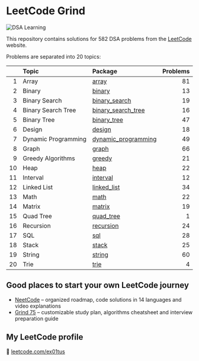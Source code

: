 # LeetCode Grind

![DSA Learning](https://img.shields.io/badge/DSA-Learning-blue?style=for-the-badge&logo=leetcode)

This repository contains solutions for 582 DSA problems from the [LeetCode](https://leetcode.com/)
website.

Problems are separated into 20 topics:

|    | Topic               | Package                                        | Problems |
|---:|:--------------------|:-----------------------------------------------|---------:|
|  1 | Array               | [array](src/array)                             |       81 |
|  2 | Binary              | [binary](src/binary)                           |       13 |
|  3 | Binary Search       | [binary_search](src/binary_search)             |       19 |
|  4 | Binary Search Tree  | [binary_search_tree](src/binary_search_tree)   |       16 |
|  5 | Binary Tree         | [binary_tree](src/binary_tree)                 |       47 |
|  6 | Design              | [design](src/design)                           |       18 |
|  7 | Dynamic Programming | [dynamic_programming](src/dynamic_programming) |       49 |
|  8 | Graph               | [graph](src/graph)                             |       66 |
|  9 | Greedy Algorithms   | [greedy](src/greedy)                           |       21 |
| 10 | Heap                | [heap](src/heap)                               |       22 |
| 11 | Interval            | [interval](src/interval)                       |       12 |
| 12 | Linked List         | [linked_list](src/linked_list)                 |       34 |
| 13 | Math                | [math](src/math)                               |       22 |
| 14 | Matrix              | [matrix](src/matrix)                           |       19 |
| 15 | Quad Tree           | [quad_tree](src/quad_tree)                     |        1 |
| 16 | Recursion           | [recursion](src/recursion)                     |       24 |
| 17 | SQL                 | [sql](src/sql)                                 |       28 |
| 18 | Stack               | [stack](src/stack)                             |       25 |
| 19 | String              | [string](src/string)                           |       60 |
| 20 | Trie                | [trie](src/trie)                               |        4 |

## Good places to start your own LeetCode journey

- [NeetCode](https://neetcode.io/) – organized roadmap, code solutions in 14 languages and video explanations
- [Grind 75](https://www.techinterviewhandbook.org/grind75) – customizable study plan, algorithms cheatsheet and
  interview preparation guide

## My LeetCode profile

🚀 [leetcode.com/ex01tus](https://leetcode.com/ex01tus)
